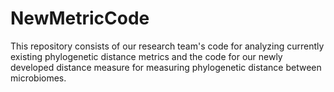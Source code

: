 # NewMetricCode
This repository consists of our research team's code for analyzing currently existing phylogenetic distance metrics and the code for our newly developed distance measure for measuring phylogenetic distance between microbiomes. 
